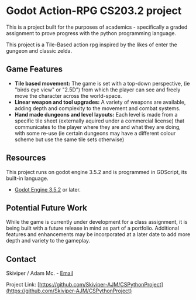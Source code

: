 # Godot Action-RPG CS203.2 project

This is a project built for the purposes of academics - specifically a graded assignment to prove progress with the python programming language. 

This project is a Tile-Based action rpg inspired by the likes of enter the gungeon and classic zelda.

## Game Features

- **Tile based movement:** The game is set with a top-down perspective, (ie "birds eye view" or "2.5D") from which the player can see and freely move the character across the world-space.
- **Linear weapon and tool upgrades:** A variety of weapons are available, adding depth and complexity to the movement and combat systems.
- **Hand made dungeons and level layouts:** Each level is made from a specific tile sheet (externally aquired under a commercial license) that communicates to the player where they are and what they are doing, with some re-use (ie certain dungeons may have a different colour scheme but use the same tile sets otherwise)

## Resources

This project runs on godot engine 3.5.2 and is programmed in GDScript, its built-in language.

- [Godot Engine 3.5.2](https://godotengine.org) or later.

## Potential Future Work

While the game is currently under development for a class assignment, it is being built with a future release in mind as part of a portfolio. Additional features and enhancements may be incorporated at a later date to add more depth and variety to the gameplay.


## Contact

Skiviper / Adam Mc. - [Email](mailto:adam.mcardlesep13@gmail.com)

Project Link: [https://github.com/Skiviper-AJM/CSPythonProject](https://github.com/Skiviper-AJM/CSPythonProject)

